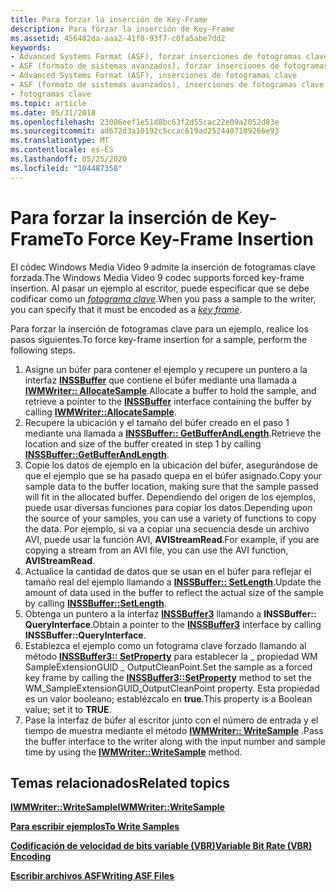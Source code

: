 ```yaml
---
title: Para forzar la inserción de Key-Frame
description: Para forzar la inserción de Key-Frame
ms.assetid: 456482da-aaa2-41f8-93f7-c0fa5abe7dd2
keywords:
- Advanced Systems Format (ASF), forzar inserciones de fotogramas clave
- ASF (formato de sistemas avanzados), forzar inserciones de fotogramas clave
- Advanced Systems Format (ASF), inserciones de fotogramas clave
- ASF (formato de sistemas avanzados), inserciones de fotogramas clave
- fotogramas clave
ms.topic: article
ms.date: 05/31/2018
ms.openlocfilehash: 23006eef1e51d8bc63f2d55cac22e09a2052d83e
ms.sourcegitcommit: ad672d3a10192c5ccac619ad2524407109266e93
ms.translationtype: MT
ms.contentlocale: es-ES
ms.lasthandoff: 05/25/2020
ms.locfileid: "104487358"
---
```

# <a name="to-force-key-frame-insertion"></a><span data-ttu-id="6b5ae-108">Para forzar la inserción de Key-Frame</span><span class="sxs-lookup"><span data-stu-id="6b5ae-108">To Force Key-Frame Insertion</span></span>

<span data-ttu-id="6b5ae-109">El códec Windows Media Video 9 admite la inserción de fotogramas clave forzada.</span><span class="sxs-lookup"><span data-stu-id="6b5ae-109">The Windows Media Video 9 codec supports forced key-frame insertion.</span></span> <span data-ttu-id="6b5ae-110">Al pasar un ejemplo al escritor, puede especificar que se debe codificar como un [*fotograma clave*](wmformat-glossary.md).</span><span class="sxs-lookup"><span data-stu-id="6b5ae-110">When you pass a sample to the writer, you can specify that it must be encoded as a [*key frame*](wmformat-glossary.md).</span></span>

<span data-ttu-id="6b5ae-111">Para forzar la inserción de fotogramas clave para un ejemplo, realice los pasos siguientes.</span><span class="sxs-lookup"><span data-stu-id="6b5ae-111">To force key-frame insertion for a sample, perform the following steps.</span></span>

1.  <span data-ttu-id="6b5ae-112">Asigne un búfer para contener el ejemplo y recupere un puntero a la interfaz [**INSSBuffer**](/previous-versions/windows/desktop/api/wmsbuffer/nn-wmsbuffer-inssbuffer) que contiene el búfer mediante una llamada a [**IWMWriter:: AllocateSample**](/previous-versions/windows/desktop/api/Wmsdkidl/nf-wmsdkidl-iwmwriter-allocatesample).</span><span class="sxs-lookup"><span data-stu-id="6b5ae-112">Allocate a buffer to hold the sample, and retrieve a pointer to the [**INSSBuffer**](/previous-versions/windows/desktop/api/wmsbuffer/nn-wmsbuffer-inssbuffer) interface containing the buffer by calling [**IWMWriter::AllocateSample**](/previous-versions/windows/desktop/api/Wmsdkidl/nf-wmsdkidl-iwmwriter-allocatesample).</span></span>
2.  <span data-ttu-id="6b5ae-113">Recupere la ubicación y el tamaño del búfer creado en el paso 1 mediante una llamada a [**INSSBuffer:: GetBufferAndLength**](/previous-versions/windows/desktop/api/Wmsbuffer/nf-wmsbuffer-inssbuffer-getbufferandlength).</span><span class="sxs-lookup"><span data-stu-id="6b5ae-113">Retrieve the location and size of the buffer created in step 1 by calling [**INSSBuffer::GetBufferAndLength**](/previous-versions/windows/desktop/api/Wmsbuffer/nf-wmsbuffer-inssbuffer-getbufferandlength).</span></span>
3.  <span data-ttu-id="6b5ae-114">Copie los datos de ejemplo en la ubicación del búfer, asegurándose de que el ejemplo que se ha pasado quepa en el búfer asignado.</span><span class="sxs-lookup"><span data-stu-id="6b5ae-114">Copy your sample data to the buffer location, making sure that the sample passed will fit in the allocated buffer.</span></span> <span data-ttu-id="6b5ae-115">Dependiendo del origen de los ejemplos, puede usar diversas funciones para copiar los datos.</span><span class="sxs-lookup"><span data-stu-id="6b5ae-115">Depending upon the source of your samples, you can use a variety of functions to copy the data.</span></span> <span data-ttu-id="6b5ae-116">Por ejemplo, si va a copiar una secuencia desde un archivo AVI, puede usar la función AVI, **AVIStreamRead**.</span><span class="sxs-lookup"><span data-stu-id="6b5ae-116">For example, if you are copying a stream from an AVI file, you can use the AVI function, **AVIStreamRead**.</span></span>
4.  <span data-ttu-id="6b5ae-117">Actualice la cantidad de datos que se usan en el búfer para reflejar el tamaño real del ejemplo llamando a [**INSSBuffer:: SetLength**](/previous-versions/windows/desktop/api/Wmsbuffer/nf-wmsbuffer-inssbuffer-setlength).</span><span class="sxs-lookup"><span data-stu-id="6b5ae-117">Update the amount of data used in the buffer to reflect the actual size of the sample by calling [**INSSBuffer::SetLength**](/previous-versions/windows/desktop/api/Wmsbuffer/nf-wmsbuffer-inssbuffer-setlength).</span></span>
5.  <span data-ttu-id="6b5ae-118">Obtenga un puntero a la interfaz [**INSSBuffer3**](/previous-versions/windows/desktop/api/wmsbuffer/nn-wmsbuffer-inssbuffer3) llamando a **INSSBuffer:: QueryInterface**.</span><span class="sxs-lookup"><span data-stu-id="6b5ae-118">Obtain a pointer to the [**INSSBuffer3**](/previous-versions/windows/desktop/api/wmsbuffer/nn-wmsbuffer-inssbuffer3) interface by calling **INSSBuffer::QueryInterface**.</span></span>
6.  <span data-ttu-id="6b5ae-119">Establezca el ejemplo como un fotograma clave forzado llamando al método [**INSSBuffer3:: SetProperty**](/previous-versions/windows/desktop/api/Wmsbuffer/nf-wmsbuffer-inssbuffer3-setproperty) para establecer la \_ propiedad WM SampleExtensionGUID \_ OutputCleanPoint.</span><span class="sxs-lookup"><span data-stu-id="6b5ae-119">Set the sample as a forced key frame by calling the [**INSSBuffer3::SetProperty**](/previous-versions/windows/desktop/api/Wmsbuffer/nf-wmsbuffer-inssbuffer3-setproperty) method to set the WM\_SampleExtensionGUID\_OutputCleanPoint property.</span></span> <span data-ttu-id="6b5ae-120">Esta propiedad es un valor booleano; establézcalo en **true**.</span><span class="sxs-lookup"><span data-stu-id="6b5ae-120">This property is a Boolean value; set it to **TRUE**.</span></span>
7.  <span data-ttu-id="6b5ae-121">Pase la interfaz de búfer al escritor junto con el número de entrada y el tiempo de muestra mediante el método [**IWMWriter:: WriteSample**](/previous-versions/windows/desktop/api/Wmsdkidl/nf-wmsdkidl-iwmwriter-writesample) .</span><span class="sxs-lookup"><span data-stu-id="6b5ae-121">Pass the buffer interface to the writer along with the input number and sample time by using the [**IWMWriter::WriteSample**](/previous-versions/windows/desktop/api/Wmsdkidl/nf-wmsdkidl-iwmwriter-writesample) method.</span></span>

## <a name="related-topics"></a><span data-ttu-id="6b5ae-122">Temas relacionados</span><span class="sxs-lookup"><span data-stu-id="6b5ae-122">Related topics</span></span>

<dl> <dt>

[<span data-ttu-id="6b5ae-123">**IWMWriter::WriteSample**</span><span class="sxs-lookup"><span data-stu-id="6b5ae-123">**IWMWriter::WriteSample**</span></span>](/previous-versions/windows/desktop/api/Wmsdkidl/nf-wmsdkidl-iwmwriter-writesample)
</dt> <dt>

[<span data-ttu-id="6b5ae-124">**Para escribir ejemplos**</span><span class="sxs-lookup"><span data-stu-id="6b5ae-124">**To Write Samples**</span></span>](to-write-samples.md)
</dt> <dt>

[<span data-ttu-id="6b5ae-125">**Codificación de velocidad de bits variable (VBR)**</span><span class="sxs-lookup"><span data-stu-id="6b5ae-125">**Variable Bit Rate (VBR) Encoding**</span></span>](variable-bit-rate--vbr--encoding.md)
</dt> <dt>

[<span data-ttu-id="6b5ae-126">**Escribir archivos ASF**</span><span class="sxs-lookup"><span data-stu-id="6b5ae-126">**Writing ASF Files**</span></span>](writing-asf-files.md)
</dt> </dl>

 

 




